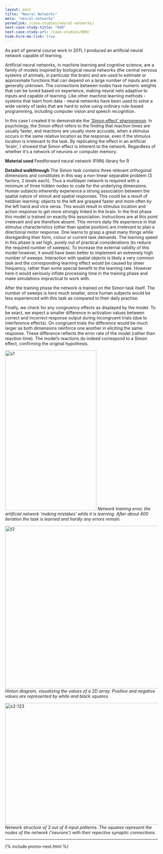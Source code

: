 ```yaml
---
layout: post
title: "Neural Networks"
meta: "neural-networks"
permalink: /case-studies/neural-networks/
next-case-study-title: "000"
next-case-study-url: /case-studies/000/
hide-hire-me-link: true
---
```


As part of general course work in 2011, I produced an artificial neural network capable of learning.

Artificial neural networks, in machine learning and cognitive science, are a family of models inspired by biological neural networks (the central nervous systems of animals, in particular the brain) and are used to estimate or approximate functions that can depend on a large number of inputs and are generally unknown. The connections between nodes have numeric weights that can be tuned based on experience, making neural nets adaptive to inputs and capable of learning. Like other machine learning methods - systems that learn from data - neural networks have been used to solve a wide variety of tasks that are hard to solve using ordinary rule-based programming, including computer vision and speech recognition.

In this case I created it to demonstrate the <a href="https://en.wikipedia.org/wiki/Simon_effect">'Simon effect' phenomenon</a>. In psychology, the Simon effect refers to the finding that reaction times are usually faster, and reactions are usually more accurate, when a stimulus occurs in the same relative location as the response, even if the stimulus location is irrelevant to the task. By replicating the effect in an artificial 'brain', I showed that Simon effect is inherent to the network. Regardless of whether it's a network of neurons or computer memory.

<strong>Material used</strong>
Feedforward neural network (FNN) library for R

<strong>Detailed walkthrough</strong>
The Simon task contains three relevant orthogonal dimensions and constitutes in this way a non-linear separable problem (3 factors, 2 levels each). Thus a multilayer network is required with a minimum of three hidden nodes to code for the underlying dimensions. Human subjects inherently experience a strong association between the spatial nature of stimuli and spatial responses. This could be a result of hebbian learning: objects to the left are grasped faster and more often by the left hand and vice versa. This would result in stimulus location and action response to get more strongly linked in the brain.
In the first phase this model is trained on exactly this association. Instructions are at this point irrelevant and are therefore absent. This mirrors daily life experience in that stimulus characteristics (other than spatial position) are irrelevant to plan a directional motor response. One learns to grasp a great many things while disregarding their form, colour or current task demands. The learning speed in this phase is set high, purely out of practical considerations (to reduce the required number of sweeps). To increase the external validity of this model however, it would have been better to implement an extremely high number of sweeps. Interaction with spatial objects is likely a very common task and the corresponding learning effect would be caused by sheer frequency, rather than some special benefit to the learning rate. However here it would seriously inflate processing time in the training phase and make simulations impractical to work with.

After the training phase the network is trained on the Simon task itself. The number of sweeps is here much smaller, since human subjects would be less experienced with this task as compared to their daily practise.

Finally, we check for any congruency effects as displayed by the model. To be exact, we expect a smaller difference in activation values between correct and incorrect response output during incongruent trials (due to interference effects). On congruent trials the difference would be much larger as both dimensions reinforce one another in eliciting the same response. These difference reflects the error rate of the model (rather than reaction time). The model’s reactions do indeed correspond to a Simon effect, confirming the original hypothesis.

<a href="/_post_images/2015/10/s1.jpg"><img src="/_post_images/2015/10/s1.jpg" alt="s1" width="301" height="528" class="aligncenter size-full wp-image-6256" /></a>
<em>Network training error, the artificial network 'making mistakes' while it is learning. After about 400 iteration the task is learned and hardly any errors remain.</em>

<a href="/_post_images/2015/10/t3.jpg"><img src="/_post_images/2015/10/t3.jpg" alt="t3" width="534" height="537" class="aligncenter size-full wp-image-6255" /></a>
<em>Hinton diagram, visualizing the values of a 2D array: Positive and negative values are represented by white and black squares.</em> 

<a href="/_post_images/2015/10/s2-123.png"><img src="/_post_images/2015/10/s2-123.png" alt="s2-123" width="1170" height="402" class="aligncenter size-full wp-image-6259" /></a>
<em>Network structure of 3 out of 9 input patterns. The squares represent the nodes of the network ('neurons') with their repective synaptic connections.</em>


---

{% include promo-next.html %}
